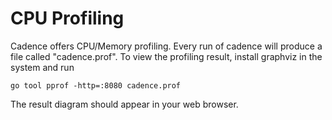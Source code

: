 # CPU Profiling

Cadence offers CPU/Memory profiling. Every run of cadence will produce a file called "cadence.prof". To view the profiling result, install graphviz in the system and run 

`go tool pprof -http=:8080 cadence.prof`

The result diagram should appear in your web browser. 

